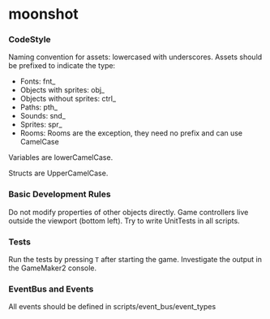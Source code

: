 # moonshot

### CodeStyle

Naming convention for assets: lowercased with underscores.
Assets should be prefixed to indicate the type:
 - Fonts: fnt_
 - Objects with sprites: obj_
 - Objects without sprites: ctrl_
 - Paths: pth_
 - Sounds: snd_
 - Sprites: spr_
 - Rooms: Rooms are the exception, they need no prefix and can use CamelCase

Variables are lowerCamelCase.

Structs are UpperCamelCase.

### Basic Development Rules

Do not modify properties of other objects directly.
Game controllers live outside the viewport (bottom left).
Try to write UnitTests in all scripts.

### Tests

Run the tests by pressing `T` after starting the game.
Investigate the output in the GameMaker2 console.


### EventBus and Events

All events should be defined in scripts/event_bus/event_types
